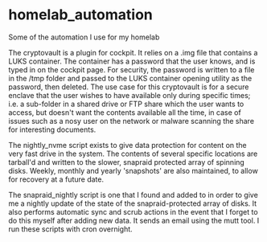 # homelab_automation
Some of the automation I use for my homelab

The cryptovault is a plugin for cockpit. It relies on a .img file that contains a LUKS container. The container has a password that the user knows, and is typed in on the cockpit page. For security, the password is written to a file in the /tmp folder and passed to the LUKS container opening utility as the password, then deleted. The use case for this cryptovault is for a secure enclave that the user wishes to have available only during specific times; i.e. a sub-folder in a shared drive or FTP share which the user wants to access, but doesn't want the contents available all the time, in case of issues such as a nosy user on the network or malware scanning the share for interesting documents.

The nightly_nvme script exists to give data protection for content on the very fast drive in the system. The contents of several specific locations are tarball'd and written to the slower, snapraid protected array of spinning disks. Weekly, monthly and yearly 'snapshots' are also maintained, to allow for recovery at a future date.

The snapraid_nightly script is one that I found and added to in order to give me a nightly update of the state of the snapraid-protected array of disks. It also performs automatic sync and scrub actions in the event that I forget to do this myself after adding new data. It sends an email using the mutt tool. I run these scripts with cron overnight.
